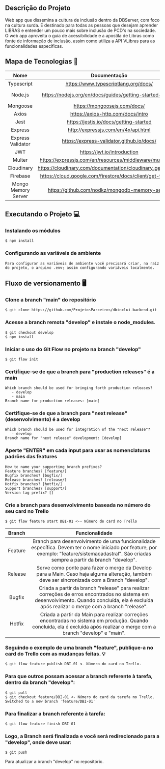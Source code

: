 <h2>Descrição do Projeto </h2>

Web app que dissemina a cultura de inclusão dentro da DBServer, com foco na cultura surda. É destinado para todas as pessoas que desejam aprender LIBRAS e entender um pouco mais sobre inclusão de PCD's na sociedade. O web app aproveita o guia de acessibilidade e a apostila de Libras como fonte de informação de inclusão, assim como utiliza a API VLibras para as funcionalidades específicas.

## Mapa de Tecnologias 📰

| Nome | Documentação | Links dos pacotes |
| :-: | :-: | :-: |
| Typescript | https://www.typescriptlang.org/docs/ | https://www.npmjs.com/package/typescript |
| Node.js | https://nodejs.org/en/docs/guides/getting-started-guide/ | https://docs.npmjs.com/downloading-and-installing-node-js-and-npm |
| Mongoose | https://mongoosejs.com/docs/ | https://www.npmjs.com/package/mongoose |
| Axios | https://axios-http.com/docs/intro | https://www.npmjs.com/package/axios |
| Jest | https://jestjs.io/docs/getting-started | https://www.npmjs.com/package/jest |
| Express | http://expressjs.com/en/4x/api.html | https://www.npmjs.com/package/express |
| Express Validator | https://express-validator.github.io/docs/ | https://www.npmjs.com/package/express-validator |
| JWT | https://jwt.io/introduction | https://www.npmjs.com/package/jsonwebtoken |
| Multer | https://expressjs.com/en/resources/middleware/multer.html | https://www.npmjs.com/package/multer | 
| Cloudinary | https://cloudinary.com/documentation/cloudinary_get_started | https://www.npmjs.com/~cloudinary
| Firebase | https://cloud.google.com/firestore/docs/client/get-firebase | https://www.npmjs.com/package/firebase |
| Mongo Memory Server| https://github.com/nodkz/mongodb-memory-server | https://www.npmjs.com/package/mongodb-memory-server |


## Executando o Projeto 💻

### Instalando os módulos

```
$ npm install
```

### Configurando as variáveis de ambiente

```
Para configurar as variáveis de ambiente você precisará criar, na raíz do projeto, o arquivo .env; assim configurando variáveis localmente.
```

## Fluxo de versionamento 🖥️

### Clone a branch "main" do repositório

```
$ git clone https://github.com/ProjetosParceiros/dbinclui-backend.git
```
### Acesse a branch remota "develop" e instale o node_modules.

```
$ git checkout develop
$ npm install
```

### Iniciar o uso do Git Flow no projeto na branch "develop"

```
$ git flow init
```

### Certifique-se de que a branch para "production releases" é a main

```
Which branch should be used for bringing forth production releases?
   - develop
   - main
Branch name for production releases: [main]
```

### Certifique-se de que a branch para "next release" (desenvolvimento) é a develop

```
Which branch should be used for integration of the "next release"?
   - develop
Branch name for "next release" development: [develop]  
```

### Aperte "ENTER" em cada input para usar as nomenclaturas padrões das features

```
How to name your supporting branch prefixes?
Feature branches? [feature/]
Bugfix branches? [bugfix/]
Release branches? [release/]
Hotfix branches? [hotfix/]
Support branches? [support/]
Version tag prefix? []
```

### Crie a branch para desenvolvimento baseada no número do seu card no Trello

```
$ git flow feature start DBI-01 <-- Número do card no Trello
```
| Branch | Funcionalidade | 
| :-: | :-: |
| Feature | Branch para desenvolvimento de uma funcionalidade específica. Devem ter o nome iniciado por feature, por exemplo: "feature/sistemacadastral". São criadas sempre a partir da branch "develop".|
| Release | Serve como ponte para fazer o merge da Develop para a Main. Caso haja alguma alteração, também deve ser sincronizada com a Branch "develop".|
| Bugfix | Criada a partir da branch "release" para realizar correções de erros encontrados no sistema em desenvolvimento. Quando concluída, ela é excluída após realizar o merge com a branch "release".|
| Hotfix | Criada a partir da Main para realizar correções encontradas no sistema em produção. Quando concluída, ela é excluída após realizar o merge com a branch "develop" e "main". |

### Seguindo o exemplo de uma branch "feature", publique-a no card do Trello com as mudanças feitas. 💡

```
$ git flow feature publish DBI-01 <- Número do card no Trello.
```

### Para que outros possam acessar a branch referente à tarefa, dentro da branch "develop":

```
$ git pull
$ git checkout feature/DBI-01 <- Número do card da tarefa no Trello.
Switched to a new branch 'feature/DBI-01'
```
### Para finalizar a branch referente à tarefa: 

```
$ git flow feature finish DBI-01
```
<h3>Logo, a Branch será finalizada e você será redirecionado para a "develop", onde deve usar: </h3>

```
$ git push
```
<p> Para atualizar a branch "develop" no repositório. </p>

